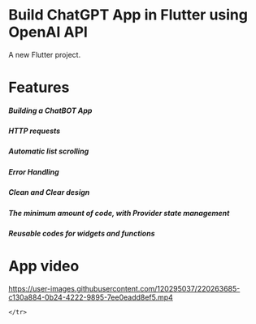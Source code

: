 # Build ChatGPT App in Flutter using OpenAI API

A new Flutter project.

# Features

##### Building a ChatBOT App
##### HTTP requests
##### Automatic list scrolling
##### Error Handling
##### Clean and Clear design
##### The minimum amount of code, with Provider state management
##### Reusable codes for widgets and functions

# App video
<table>
    <tr>
        

https://user-images.githubusercontent.com/120295037/220263685-c130a884-0b24-4222-9895-7ee0eadd8ef5.mp4


    </tr>
</table>
